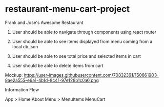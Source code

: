 # restaurant-menu-cart-project

Frank and Jose's Awesome Restaurant

1. User should be able to navigate through components using react router

2. User should be able to see items displayed from menu coming from a local db.json

3. User should be able to see total price and selected items in cart

4. User should be able to delete items from cart 

Mockup:
https://user-images.githubusercontent.com/70832391/160661903-8ae2a555-e6a1-4b1d-8c41-97e128b1c0a6.png

Information Flow

App > Home
      About
      Menu > MenuItems
             MenuCart
      
